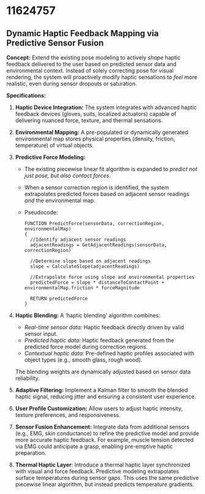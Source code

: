 # 11624757

## Dynamic Haptic Feedback Mapping via Predictive Sensor Fusion

**Concept:** Extend the existing pose modeling to actively *shape* haptic feedback delivered to the user based on predicted sensor data and environmental context. Instead of solely correcting pose for visual rendering, the system will proactively modify haptic sensations to *feel* more realistic, even during sensor dropouts or saturation.

**Specifications:**

1.  **Haptic Device Integration:** The system integrates with advanced haptic feedback devices (gloves, suits, localized actuators) capable of delivering nuanced force, texture, and thermal sensations.

2.  **Environmental Mapping:** A pre-populated or dynamically generated environmental map stores physical properties (density, friction, temperature) of virtual objects.

3.  **Predictive Force Modeling:**
    *   The existing piecewise linear fit algorithm is expanded to *predict not just pose, but also contact forces*.
    *   When a sensor correction region is identified, the system extrapolates predicted forces based on adjacent sensor readings *and* the environmental map.
    *   Pseudocode:

        ```
        FUNCTION PredictForce(sensorData, correctionRegion, environmentalMap)
        {
          //Identify adjacent sensor readings
          adjacentReadings = GetAdjacentReadings(sensorData, correctionRegion)

          //Determine slope based on adjacent readings
          slope = CalculateSlope(adjacentReadings)

          //Extrapolate force using slope and environmental properties
          predictedForce = slope * distanceToContactPoint + environmentalMap.friction * forceMagnitude

          RETURN predictedForce
        }
        ```

4.  **Haptic Blending:** A ‘haptic blending’ algorithm combines:
    *   *Real-time sensor data:*  Haptic feedback directly driven by valid sensor input.
    *   *Predicted haptic data:*  Haptic feedback generated from the predicted force model during correction regions.
    *   *Contextual haptic data:* Pre-defined haptic profiles associated with object types (e.g., smooth glass, rough wood).

    The blending weights are dynamically adjusted based on sensor data reliability.

5.  **Adaptive Filtering:** Implement a Kalman filter to smooth the blended haptic signal, reducing jitter and ensuring a consistent user experience.

6.  **User Profile Customization:** Allow users to adjust haptic intensity, texture preferences, and responsiveness.

7.  **Sensor Fusion Enhancement:** Integrate data from additional sensors (e.g., EMG, skin conductance) to refine the predictive model and provide more accurate haptic feedback. For example, muscle tension detected via EMG could anticipate a grasp, enabling pre-emptive haptic preparation.

8.  **Thermal Haptic Layer**: Introduce a thermal haptic layer synchronized with visual and force feedback. Predictive modeling extrapolates surface temperatures during sensor gaps. This uses the same predictive piecewise linear algorithm, but instead predicts temperature gradients.